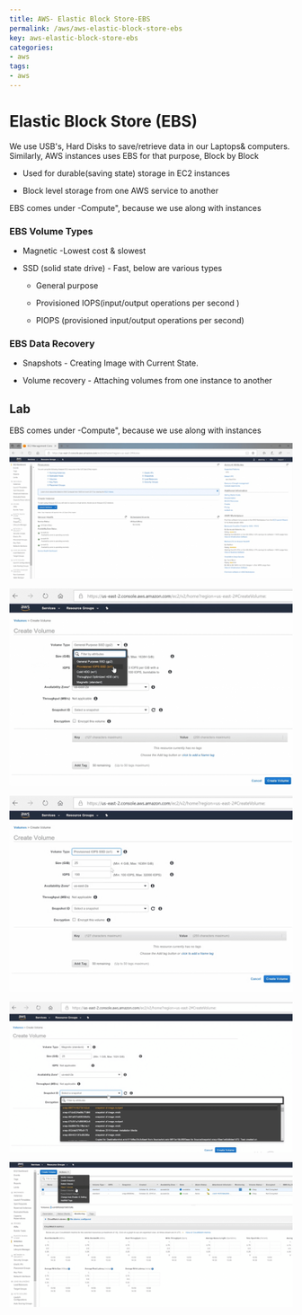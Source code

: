 ```yaml
---
title: AWS- Elastic Block Store-EBS
permalink: /aws/aws-elastic-block-store-ebs
key: aws-elastic-block-store-ebs
categories:
- aws
tags:
- aws
---
```



Elastic Block Store (EBS)
=========================

We use USB's, Hard Disks to save/retrieve data in our Laptops& computers.
Similarly, AWS instances uses EBS for that purpose, Block by Block

-   Used for durable(saving state) storage in EC2 instances

-   Block level storage from one AWS service to another

EBS comes under -Compute", because we use along with instances

### EBS Volume Types

-   Magnetic -Lowest cost & slowest

-   SSD (solid state drive) - Fast, below are various types

    -   General purpose

    -   Provisioned IOPS(input/output operations per second )

    -   PIOPS (provisioned input/output operations per second)

### EBS Data Recovery

-   Snapshots - Creating Image with Current State.

-   Volume recovery - Attaching volumes from one instance to another

Lab
---

EBS comes under -Compute", because we use along with instances

![](media/9c1d553f97d06620783cadfc7ac4e42d.png)

![](media/bbe37df3d05c67a963f2dea074c1287d.png)

![](media/f5174b7392606086faf54528b66060de.png)

![](media/9105f51d0225ed363cca0e8d4ca5b124.png)

![](media/f57c2cdcebd508777aced91922e01728.png)
